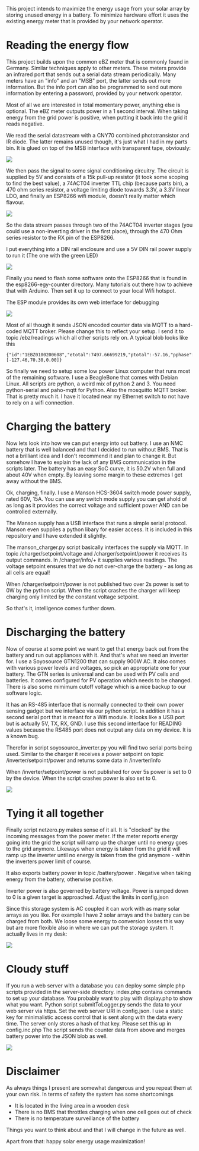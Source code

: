 This project intends to maximize the energy usage from your solar array by storing unused energy in a battery.
To minimize hardware effort it uses the existing energy meter that is provided by your network operator.

# Reading the energy flow
This project builds upon the common eBZ meter that is commonly found in Germany. Similar techniques apply to other meters.
These meters provide an infrared port that sends out a serial data stream periodically. Many meters have an "info" and an "MSB" port, the latter sends out more information. But the info port can also be programmed to send out more information by entering a password, provided by your network operator.

Most of all we are interested in total momentary power, anything else is optional. The eBZ meter outputs power in a 1 second interval. When taking energy from the grid power is positive, when putting it back into the grid it reads negative.

We read the serial datastream with a CNY70 combined phototransistor and IR diode. The latter remains unused though, it's just what I had in my parts bin. It is glued on top of the MSB interface with transparent tape, obviously:

![](images/cny70.jpg)

We then pass the signal to some signal conditioning circuitry. The circuit is supplied by 5V and consists of a 15k pull-up resistor (it took some scoping to find the best value), a 74ACT04 inverter TTL chip (because parts bin), a 470 ohm series resistor, a voltage limiting diode towards 3.3V, a 3.3V linear LDO, and finally an ESP8266 wifi module, doesn't really matter which flavour.

![](images/esp-prototype.jpg)

So the data stream passes through two of the 74ACT04 inverter stages (you could use a non-inverting driver in the first place), through the 470 Ohm series resistor to the RX pin of the ESP8266.

I put everything into a DIN rail enclosure and use a 5V DIN rail power supply to run it (The one with the green LED)

![](images/cabinet.jpg)

Finally you need to flash some software onto the ESP8266 that is found in the esp8266-egy-counter directory. Many tutorials out there how to achieve that with Arduino. Then set it up to connect to your local Wifi hotspot.

The ESP module provides its own web interface for debugging

![](images/webinterface_counter.png)

Most of all though it sends JSON encoded counter data via MQTT to a hard-coded MQTT broker. Please change this to reflect your setup. I send it to topic /ebz/readings which all other scripts rely on. A typical blob looks like this

    {"id":"1EBZ0100200608","etotal":7497.66699219,"ptotal":-57.16,"pphase":[-127.46,70.30,0.00]}
    
So finally we need to setup some low power Linux computer that runs most of the remaining software. I use a BeagleBone that comes with Debian Linux. All scripts are python, a weird mix of python 2 and 3. You need python-serial and paho-mqtt for Python. Also the mosquitto MQTT broker. That is pretty much it. I have it located near my Ethernet switch to not have to rely on a wifi connection.

# Charging the battery
Now lets look into how we can put energy into out battery. I use an NMC battery that is well balanced and that I decided to run without BMS. That is not a brilliant idea and I don't recommend it and plan to change it. But somehow I have to explain the lack of any BMS communication in the scripts later. The battery has an easy SoC curve, it is 50.2V when full and about 40V when empty. By leaving some margin to these extremes I get away without the BMS.

Ok, charging, finally. I use a Manson HCS-3604 switch mode power supply, rated 60V, 15A. You can use any switch mode supply you can get ahold of as long as it provides the correct voltage and sufficient power AND can be controlled externally.

The Manson supply has a USB interface that runs a simple serial protocol. Manson even supplies a python libary for easier access. It is included in this repository and I have extended it slightly.

The manson_charger.py script basically interfaces the supply via MQTT. In topic /charger/setpoint/voltage and /charger/setpoint/power it receives its output commands. In /charger/info/+ it supplies various readings. The voltage setpoint ensures that we do not over-charge the battery - as long as all cells are equal!

When /charger/setpoint/power is not published two over 2s power is set to 0W by the python script. When the script crashes the charger will keep charging  only limited by the constant voltage setpoint.

So that's it, intelligence comes further down.

# Discharging the battery
Now of course at some point we want to get that energy back out from the battery and run out appliances with it. And that's what we need an inverter for. I use a Soyosource GTN1200 that can supply 900W AC. It also comes with various power levels and voltages, so pick an appropriate one for your battery. The GTN series is universal and can be used with PV cells and batteries. It comes configured for PV operation which needs to be changed. There is also some mimimum cutoff voltage which is a nice backup to our software logic.

It has an RS-485 interface that is normally connected to their own power sensing gadget but we interface via our python script. In addition it has a second serial port that is meant for a Wifi module. It looks like a USB port but is actually 5V, TX, RX, GND. I use this second interface for READING values because the RS485 port does not output any data on my device. It is a known bug.

Therefor in script soyosource_inverter.py you will find two serial ports being used. Similar to the charger it receives a power setpoint on topic /inverter/setpoint/power and returns some data in /inverter/info

When /inverter/setpoint/power is not published for over 5s power is set to 0 by the device. When the script crashes power is also set to 0.

![](images/inverter.jpg)

# Tying it all together
Finally script netzero.py makes sense of it all. It is "clocked" by the incoming messages from the power meter. If the meter reports energy going into the grid the script will ramp up the charger until no energy goes to the grid anymore. Likeways when energy is taken from the grid it will ramp up the inverter until no energy is taken from the grid anymore - within the inverters power limit of course.

It also exports battery power in topic /battery/power . Negative when taking energy from the battery, otherwise positive.

Inverter power is also governed by battery voltage. Power is ramped down to 0 is a given target is approached. Adjust the limits in config.json

Since this storage system is AC coupled it can work with as many solar arrays as you like. For example I have 2 solar arrays and the battery can be charged from both. We loose some energy to conversion losses this way but are more flexible also in where we can put the storage system. It actually lives in my desk:

![](images/system.jpg)

# Cloudy stuff
If you run a web server with a database you can deploy some simple php scripts provided in the server-side directory. index.php contains commands to set up your database. You probably want to play with display.php to show what you want.
Python script submitToLogger.py sends the data to your web server via https. Set the web server URI in config.json. I use a static key for minimalistic access control that is sent along with the data every time. The server only stores a hash of that key. Please set this up in config.inc.php
The script sends the counter data from above and merges battery power into the JSON blob as well.

![](images/web-interface.png)

# Disclaimer
As always things I present are somewhat dangerous and you repeat them at your own risk. In terms of safety the system has some shortcomings
- It is located in the living area in a wooden desk
- There is no BMS that throttles charging when one cell goes out of check
- There is no temperature surveillance of the battery

Things you want to think about and that I will change in the future as well.

Apart from that: happy solar energy usage maximization!
